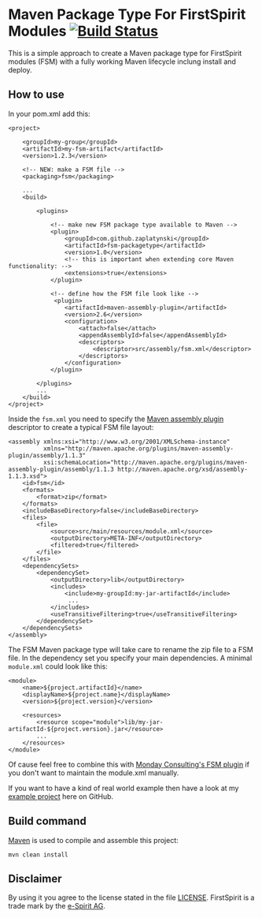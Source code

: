 # Maven Package Type For FirstSpirit Modules [![Build Status](https://travis-ci.org/zaplatynski/fsm-packagetype.svg?branch=master)](https://travis-ci.org/zaplatynski/fsm-packagetype)

This is a simple approach to create a Maven package type for FirstSpirit modules (FSM) with a fully working Maven lifecycle inclung install and deploy.

## How to use

In your pom.xml add this:
```
<project>

    <groupId>my-group</groupId>
    <artifactId>my-fsm-artifact</artifactId>
    <version>1.2.3</version>
    
    <!-- NEW: make a FSM file -->
    <packaging>fsm</packaging>

    ...
    <build>
    
        <plugins>
            
            <!-- make new FSM package type available to Maven -->
            <plugin>
                <groupId>com.github.zaplatynski</groupId>
                <artifactId>fsm-packagetype</artifactId>
                <version>1.0</version>
                <!-- this is important when extending core Maven functionality: -->
                <extensions>true</extensions>
            </plugin>
            
            <!-- define how the FSM file look like -->
             <plugin>
                <artifactId>maven-assembly-plugin</artifactId>
                <version>2.6</version>
                <configuration>
                    <attach>false</attach>
                    <appendAssemblyId>false</appendAssemblyId>
                    <descriptors>
                        <descriptor>src/assembly/fsm.xml</descriptor>
                    </descriptors>
                </configuration>
            </plugin>
            
        </plugins>    
        ...
    </build>
</project>
```
Inside the `fsm.xml` you need to specify the [Maven assembly plugin](http://maven.apache.org/plugins/maven-assembly-plugin/) descriptor to create a typical FSM file layout:
```
<assembly xmlns:xsi="http://www.w3.org/2001/XMLSchema-instance"
          xmlns="http://maven.apache.org/plugins/maven-assembly-plugin/assembly/1.1.3"
          xsi:schemaLocation="http://maven.apache.org/plugins/maven-assembly-plugin/assembly/1.1.3 http://maven.apache.org/xsd/assembly-1.1.3.xsd">
    <id>fsm</id>
    <formats>
        <format>zip</format>
    </formats>
    <includeBaseDirectory>false</includeBaseDirectory>
    <files>
        <file>
            <source>src/main/resources/module.xml</source>
            <outputDirectory>META-INF</outputDirectory>
            <filtered>true</filtered>
        </file>
    </files>
    <dependencySets>
        <dependencySet>
            <outputDirectory>lib</outputDirectory>
            <includes>
                <include>my-groupId:my-jar-artifactId</include>
                 ...
            </includes>
            <useTransitiveFiltering>true</useTransitiveFiltering>
        </dependencySet>
    </dependencySets>
</assembly>
```
The FSM Maven package type will take care to rename the zip file to a FSM file. In the dependency set you specify your main dependencies. A minimal `module.xml` could look like this:
```
<module>
    <name>${project.artifactId}</name>
    <displayName>${project.name}</displayName>
    <version>${project.version}</version>

    <resources>
        <resource scope="module">lib/my-jar-artifactId-${project.version}.jar</resource>
        ...
    </resources>
</module>
```
Of cause feel free to combine this with [Monday Consulting's FSM plugin](https://github.com/monday-consulting/fsm-maven-plugin) if you don't want to maintain the module.xml manually.

If you want to have a kind of real world example then have a look at my [example project](https://github.com/zaplatynski/fsm-example-project) here on GitHub.

## Build command

[Maven](http://maven.apache.org/) is used to compile and assemble this project:
```
mvn clean install
```

##  Disclaimer

By using it you agree to the license stated in the file [LICENSE](LICENSE). FirstSpirit is a trade mark by the [e-Spirit AG](http://www.e-spirit.com/).

